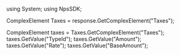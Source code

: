 using System;
using NpsSDK;

ComplexElement Taxes = response.GetComplexElement("Taxes");


ComplexElement taxes = Taxes.GetComplexElement("Taxes");
taxes.GetValue("TypeId");
taxes.GetValue("Amount");
taxes.GetValue("Rate");
taxes.GetValue("BaseAmount");

